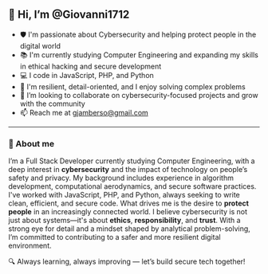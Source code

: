 ## 👋 Hi, I’m @Giovanni1712  

- 🛡️ I'm passionate about Cybersecurity and helping protect people in the digital world  
- 📚 I'm currently studying Computer Engineering and expanding my skills in ethical hacking and secure development  
- 💻 I code in JavaScript, PHP, and Python  
- 🧩 I'm resilient, detail-oriented, and I enjoy solving complex problems  
- 🤝 I’m looking to collaborate on cybersecurity-focused projects and grow with the community  
- 📫 Reach me at gjamberso@gmail.com  

---

### 💼 About me  

I’m a Full Stack Developer currently studying Computer Engineering, with a deep interest in **cybersecurity** and the impact of technology on people’s safety and privacy.
My background includes experience in algorithm development, computational aerodynamics, and secure software practices. I've worked with JavaScript, PHP, and Python, always seeking to write clean, efficient, and secure code.
What drives me is the desire to **protect people** in an increasingly connected world. I believe cybersecurity is not just about systems—it's about **ethics**, **responsibility**, and **trust**. With a strong eye for detail and a mindset shaped by analytical problem-solving, I’m committed to contributing to a safer and more resilient digital environment.

🔍 Always learning, always improving — let’s build secure tech together!

<!---
Giovanni1712/Giovanni1712 is a ✨ special ✨ repository because its `README.md` (this file) appears on your GitHub profile.
You can click the Preview link to take a look at your changes.
--->
